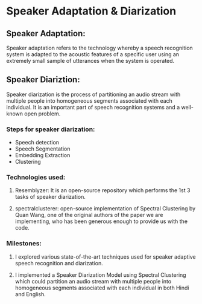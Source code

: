 # Speaker Adaptation & Diarization

## Speaker Adaptation:
Speaker adaptation refers to the technology whereby a speech recognition system is adapted to the acoustic features of a specific user using an extremely small sample of utterances when the system is operated.


## Speaker Diariztion:
Speaker diarization is the process of partitioning an audio stream with multiple people into homogeneous segments associated with each individual. It is an important part of speech recognition systems and a well-known open problem.

### Steps for speaker diarization:
- Speech detection
- Speech Segmentation
- Embedding Extraction
- Clustering

### Technologies used:
1. Resemblyzer: It is an open-source repository which performs the 1st 3 tasks of speaker diarization.


2. spectralclusterer: open-source implementation of Spectral Clustering by Quan Wang, one of the original authors of the paper we are implementing, who has been generous enough to provide us with the code.



### Milestones:
1. I explored various state-of-the-art techniques used for speaker adaptive speech recognition and diarization.


2. I implemented a Speaker Diarization Model using Spectral Clustering which could partition an audio stream with multiple people into homogeneous segments associated with each individual in both Hindi and English.
